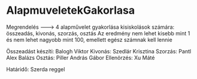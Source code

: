 # AlapmuveletekGakorlasa

Megrendelés ---> 4 alapművelet gyakorlása kisiskolások számára: összeadás, kivonás, szorzás, osztás
Az eredmény nem lehet kisebb mint 1 és nem lehet nagyobb mint 100, emellett egész számnak kell lennie

Összeadást készíti: Balogh Viktor
Kivonás: Szedlár Krisztina
Szorzás: Pantl Alex Balázs
Osztás: Piller András Gábor
Ellenörzés: Xu Máté

Határidő: Szerda reggel
